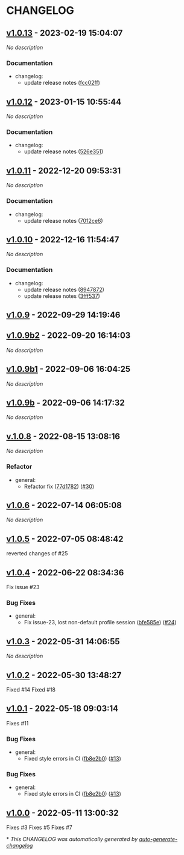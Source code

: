 # CHANGELOG

## [v1.0.13](https://github.com/BstLabs/py-vm-instance-aws/releases/tag/v1.0.13) - 2023-02-19 15:04:07

*No description*

### Documentation

- changelog:
  - update release notes ([fcc02ff](https://github.com/BstLabs/py-vm-instance-aws/commit/fcc02ff2d2e0c2bfafc4e451a7d391979f5ded6a))

## [v1.0.12](https://github.com/BstLabs/py-vm-instance-aws/releases/tag/v1.0.12) - 2023-01-15 10:55:44

*No description*

### Documentation

- changelog:
  - update release notes ([526e351](https://github.com/BstLabs/py-vm-instance-aws/commit/526e3510767d6a0af93637859bf0f4fe1d7915f9))

## [v1.0.11](https://github.com/BstLabs/py-vm-instance-aws/releases/tag/v1.0.11) - 2022-12-20 09:53:31

*No description*

### Documentation

- changelog:
  - update release notes ([7012ce6](https://github.com/BstLabs/py-vm-instance-aws/commit/7012ce6a7e6ece171a32097021c2bffbf047200d))

## [v1.0.10](https://github.com/BstLabs/py-vm-instance-aws/releases/tag/v1.0.10) - 2022-12-16 11:54:47

*No description*

### Documentation

- changelog:
  - update release notes ([8947872](https://github.com/BstLabs/py-vm-instance-aws/commit/8947872bad89608bf403c7ffa7d3d3a89595191b))
  - update release notes ([3fff537](https://github.com/BstLabs/py-vm-instance-aws/commit/3fff5374c96bb38b35ac13bc0bdf7da3c7b94ddd))

## [v1.0.9](https://github.com/BstLabs/py-vm-instance-aws/releases/tag/v1.0.9) - 2022-09-29 14:19:46

## [v1.0.9b2](https://github.com/BstLabs/py-vm-instance-aws/releases/tag/v1.0.9b2) - 2022-09-20 16:14:03

*No description*

## [v1.0.9b1](https://github.com/BstLabs/py-vm-instance-aws/releases/tag/v1.0.9b1) - 2022-09-06 16:04:25

*No description*

## [v1.0.9b](https://github.com/BstLabs/py-vm-instance-aws/releases/tag/v1.0.9b) - 2022-09-06 14:17:32

*No description*

## [v.1.0.8](https://github.com/BstLabs/py-vm-instance-aws/releases/tag/v.1.0.8) - 2022-08-15 13:08:16

*No description*

### Refactor

- general:
  - Refactor fix ([77d1782](https://github.com/BstLabs/py-vm-instance-aws/commit/77d178214ba179ab085d7f7e22bd9b2eaf8b3a4f)) ([#30](https://github.com/BstLabs/py-vm-instance-aws/pull/30))

## [v1.0.6](https://github.com/BstLabs/py-vm-instance-aws/releases/tag/v1.0.6) - 2022-07-14 06:05:08

*No description*

## [v1.0.5](https://github.com/BstLabs/py-vm-instance-aws/releases/tag/v1.0.5) - 2022-07-05 08:48:42

reverted changes of #25 

## [v1.0.4](https://github.com/BstLabs/py-vm-instance-aws/releases/tag/v1.0.4) - 2022-06-22 08:34:36

Fix issue #23 

### Bug Fixes

- general:
  - Fix issue-23, lost non-default profile session ([bfe585e](https://github.com/BstLabs/py-vm-instance-aws/commit/bfe585ed4a9a7e847713f4fac09dc5596bd52f30)) ([#24](https://github.com/BstLabs/py-vm-instance-aws/pull/24))

## [v1.0.3](https://github.com/BstLabs/py-vm-instance-aws/releases/tag/v1.0.3) - 2022-05-31 14:06:55

*No description*

## [v1.0.2](https://github.com/BstLabs/py-vm-instance-aws/releases/tag/v1.0.2) - 2022-05-30 13:48:27

Fixed #14 
Fixed #18 

## [v1.0.1](https://github.com/BstLabs/py-vm-instance-aws/releases/tag/v1.0.1) - 2022-05-18 09:03:14

Fixes #11 

### Bug Fixes

- general:
  - Fixed style errors in CI ([fb8e2b0](https://github.com/BstLabs/py-vm-instance-aws/commit/fb8e2b01f60aab7aa571655118aa40c60c8efe79)) ([#13](https://github.com/BstLabs/py-vm-instance-aws/pull/13))

### Bug Fixes

- general:
  - Fixed style errors in CI ([fb8e2b0](https://github.com/BstLabs/py-vm-instance-aws/commit/fb8e2b01f60aab7aa571655118aa40c60c8efe79)) ([#13](https://github.com/BstLabs/py-vm-instance-aws/pull/13))

## [v1.0.0](https://github.com/BstLabs/py-vm-instance-aws/releases/tag/v1.0.0) - 2022-05-11 13:00:32

Fixes #3 
Fixes #5 
Fixes #7 

\* *This CHANGELOG was automatically generated by [auto-generate-changelog](https://github.com/BobAnkh/auto-generate-changelog)*
